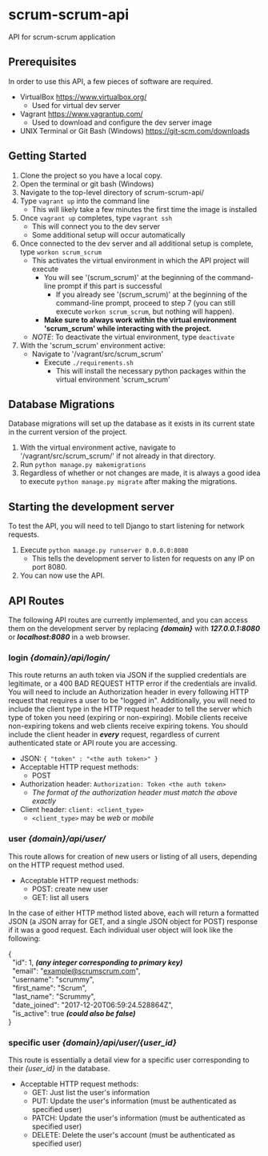 # scrum-scrum-api
API for scrum-scrum application

## Prerequisites
In order to use this API, a few pieces of software are required.
- VirtualBox https://www.virtualbox.org/
  - Used for virtual dev server
- Vagrant https://www.vagrantup.com/
  - Used to download and configure the dev server image
- UNIX Terminal or Git Bash (Windows) https://git-scm.com/downloads

## Getting Started
1. Clone the project so you have a local copy.
2. Open the terminal or git bash (Windows)
3. Navigate to the top-level directory of scrum-scrum-api/
4. Type `vagrant up` into the command line
   - This will likely take a few minutes the first time the image is installed
5. Once `vagrant up` completes, type `vagrant ssh`
   - This will connect you to the dev server
   - Some additional setup will occur automatically
6. Once connected to the dev server and all additional setup is complete, type `workon scrum_scrum`
   - This activates the virtual environment in which the API project will execute
     - You will see '(scrum_scrum)' at the beginning of the command-line prompt if this part is successful
       - If you already see '(scrum_scrum)' at the beginning of the command-line prompt, proceed to step 7 (you can still execute `workon scrum_scrum`, but nothing will happen).
     - **Make sure to always work within the virtual environment 'scrum_scrum' while interacting with the project.**
   - *NOTE*: To deactivate the virtual environment, type `deactivate`
7. With the 'scrum_scrum' environment active:
   - Navigate to '/vagrant/src/scrum_scrum'
     - Execute `./requirements.sh`
       - This will install the necessary python packages within the virtual environment 'scrum_scrum'

## Database Migrations
Database migrations will set up the database as it exists in its current state in the current version of the project.
1. With the virtual environment active, navigate to '/vagrant/src/scrum_scrum/' if not already in that directory.
2. Run `python manage.py makemigrations`
3. Regardless of whether or not changes are made, it is always a good idea to execute `python manage.py migrate` after making the migrations.

## Starting the development server
To test the API, you will need to tell Django to start listening for network requests.
1. Execute `python manage.py runserver 0.0.0.0:8080`
   - This tells the development server to listen for requests on any IP on port 8080.
2. You can now use the API.

## API Routes
The following API routes are currently implemented, and you can access them on the development server by replacing **_{domain}_** with **_127.0.0.1:8080_** or **_localhost:8080_** in a web browser.
### login *{domain}/api/login/*
This route returns an auth token via JSON if the supplied credentials are legitimate, or a 400 BAD REQUEST HTTP error if the credentials are invalid. You will need to include an Authorization header in every following HTTP request that requires a user to be "logged in". Additionally, you will need to include the client type in the HTTP request header to tell the server
which type of token you need (expiring or non-expiring). Mobile clients
receive non-expiring tokens and web clients receive expiring tokens. You should include the client header in **_every_** request, regardless of
current authenticated state or API route you are accessing.
- JSON: `{ "token" : "<the auth token>" }`
- Acceptable HTTP request methods:
  - POST
- Authorization header: `Authorization: Token <the auth token>`
  - *The format of the authorization header must match the above exactly*
- Client header: `client: <client_type>`
  - `<client_type>` may be *web* or *mobile*
### user *{domain}/api/user/*
This route allows for creation of new users or listing of all users, depending on the HTTP request method used.
- Acceptable HTTP request methods:
  - POST: create new user
  - GET: list all users

In the case of either HTTP method listed above, each will return a formatted JSON (a JSON array for GET, and a single JSON object for POST) response if it was a good request. Each individual user object will look like the following:

  {  
  &nbsp;&nbsp;"id": 1, **_(any integer corresponding to primary key)_**  
  &nbsp;&nbsp;"email": "example@scrumscrum.com",  
  &nbsp;&nbsp;"username": "scrummy",  
  &nbsp;&nbsp;"first_name": "Scrum",  
  &nbsp;&nbsp;"last_name": "Scrummy",  
  &nbsp;&nbsp;"date_joined": "2017-12-20T06:59:24.528864Z",  
  &nbsp;&nbsp;"is_active": true **_(could also be false)_**  
  }  

### specific user *{domain}/api/user/{user_id}*
This route is essentially a detail view for a specific user corresponding to their *{user_id}* in the database.
- Acceptable HTTP request methods:
  - GET: Just list the user's information
  - PUT: Update the user's information (must be authenticated as specified user)
  - PATCH: Update the user's information (must be authenticated as specified user)
  - DELETE: Delete the user's account (must be authenticated as specified user)

